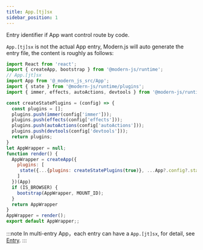 ```yaml
---
title: App.[tj]sx
sidebar_position: 1
---
```


Entry identifier if App want control route by code.

`App.[tj]sx` is not the actual App entry, Modern.js will auto generate the entry file, the content is roughly as follows:

```js
import React from 'react';
import { createApp, bootstrap } from '@modern-js/runtime';
// App.[jt]sx
import App from '@_modern_js_src/App';
import { state } from '@modern-js/runtime/plugins';
import { immer, effects, autoActions, devtools } from '@modern-js/runtime/model';

const createStatePlugins = (config) => {
  const plugins = [];
  plugins.push(immer(config['immer']));
  plugins.push(effects(config['effects']));
  plugins.push(autoActions(config['autoActions']));
  plugins.push(devtools(config['devtools']));
  return plugins;
}
let AppWrapper = null;
function render() {
  AppWrapper = createApp({
    plugins: [
     state({...{plugins: createStatePlugins(true)}, ...App?.config?.state}),
    ]
  })(App)
  if (IS_BROWSER) {
    bootstrap(AppWrapper, MOUNT_ID);
  }
  return AppWrapper
}
AppWrapper = render();
export default AppWrapper;;
```

:::note
In multi-entry App，each entry can have a `App.[jt]sx`, for detail, see [Entry](/docs/guides/concept/entries).
:::

